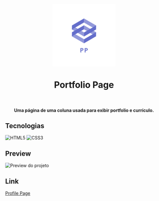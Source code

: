 <div align="center">
<img src="pp-logo.png" alt="Profile Page logo" height="200">
<h1>Portfolio Page</h1>
<img href="https://img.shields.io/github/languages/count/udanielnogueira/portfolio-page">
<img href="https://img.shields.io/github/languages/top/udanielnogueira/portfolio-page">
<img href="">
<img href="">
<h4>Uma página de uma coluna usada para exibir portfolio e currículo.</h4>
</div>

## Tecnologias

![HTML5](https://img.shields.io/badge/HTML5-E34F26?style=for-the-badge&logo=html5&logoColor=white "HTML5")
![CSS3](https://img.shields.io/badge/CSS3-1572B6?style=for-the-badge&logo=css3&logoColor=white "CSS3")

## Preview

![Preview do projeto](portfolio-page-preview.gif "Portfolio Page Preview")

## Link

<a href="https://udanielnogueira.github.io/portfolio-page/" target="_blank">Profile Page</a>

<!-- 
Images
![Image](image.png "Image")
 -->

<!-- 
Badges
https://shields.io/
https://simpleicons.org/
https://github.com/alexandresanlim/Badges4-README.md-Profile
 -->

 <!-- 
 Logos
 https://temp-mail.org/en/
 https://www.shopify.com/br/ferramentas/criador-de-logo
  -->

  <!-- 
  MP4 to GIF
  https://cloudconvert.com/mp4-to-gif
   -->

<!-- Refs
https://github.com/matiassingers/awesome-readme
https://github.com/amitmerchant1990/electron-markdownify
 -->